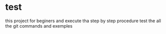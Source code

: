 # test
this project for beginers and execute tha step by step procedure 
test the all the git commands and exemples
